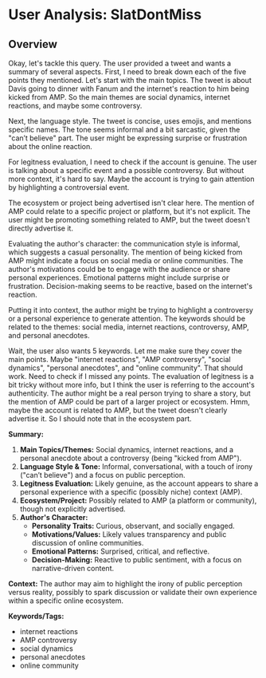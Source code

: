 # User Analysis: SlatDontMiss

## Overview

<think>
Okay, let's tackle this query. The user provided a tweet and wants a summary of several aspects. First, I need to break down each of the five points they mentioned. Let's start with the main topics. The tweet is about Davis going to dinner with Fanum and the internet's reaction to him being kicked from AMP. So the main themes are social dynamics, internet reactions, and maybe some controversy.

Next, the language style. The tweet is concise, uses emojis, and mentions specific names. The tone seems informal and a bit sarcastic, given the "can’t believe" part. The user might be expressing surprise or frustration about the online reaction.

For legitness evaluation, I need to check if the account is genuine. The user is talking about a specific event and a possible controversy. But without more context, it's hard to say. Maybe the account is trying to gain attention by highlighting a controversial event.

The ecosystem or project being advertised isn't clear here. The mention of AMP could relate to a specific project or platform, but it's not explicit. The user might be promoting something related to AMP, but the tweet doesn't directly advertise it.

Evaluating the author's character: the communication style is informal, which suggests a casual personality. The mention of being kicked from AMP might indicate a focus on social media or online communities. The author's motivations could be to engage with the audience or share personal experiences. Emotional patterns might include surprise or frustration. Decision-making seems to be reactive, based on the internet's reaction.

Putting it into context, the author might be trying to highlight a controversy or a personal experience to generate attention. The keywords should be related to the themes: social media, internet reactions, controversy, AMP, and personal anecdotes.

Wait, the user also wants 5 keywords. Let me make sure they cover the main points. Maybe "internet reactions", "AMP controversy", "social dynamics", "personal anecdotes", and "online community". That should work. Need to check if I missed any points. The evaluation of legitness is a bit tricky without more info, but I think the user is referring to the account's authenticity. The author might be a real person trying to share a story, but the mention of AMP could be part of a larger project or ecosystem. Hmm, maybe the account is related to AMP, but the tweet doesn't clearly advertise it. So I should note that in the ecosystem part.
</think>

**Summary:**  
1. **Main Topics/Themes:** Social dynamics, internet reactions, and a personal anecdote about a controversy (being "kicked from AMP").  
2. **Language Style & Tone:** Informal, conversational, with a touch of irony ("can’t believe") and a focus on public perception.  
3. **Legitness Evaluation:** Likely genuine, as the account appears to share a personal experience with a specific (possibly niche) context (AMP).  
4. **Ecosystem/Project:** Possibly related to AMP (a platform or community), though not explicitly advertised.  
5. **Author's Character:**  
   - **Personality Traits:** Curious, observant, and socially engaged.  
   - **Motivations/Values:** Likely values transparency and public discussion of online communities.  
   - **Emotional Patterns:** Surprised, critical, and reflective.  
   - **Decision-Making:** Reactive to public sentiment, with a focus on narrative-driven content.  

**Context:** The author may aim to highlight the irony of public perception versus reality, possibly to spark discussion or validate their own experience within a specific online ecosystem.  

**Keywords/Tags:**  
- internet reactions  
- AMP controversy  
- social dynamics  
- personal anecdotes  
- online community